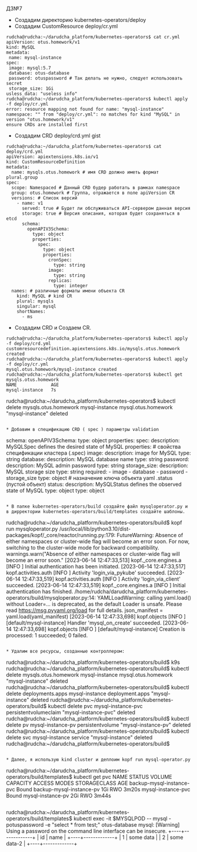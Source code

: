 ДЗ№7

* Создадим директорию kubernetes-operators/deploy
* Cоздадим CustomResource deploy/cr.yml
```
rudcha@rudcha:~/darudcha_platform/kubernetes-operators$ cat cr.yml 
apiVersion: otus.homework/v1
kind: MySQL
metadata:
 name: mysql-instance
spec:
 image: mysql:5.7
 database: otus-database
 password: otuspassword # Так делать не нужно, следует использовать secret
 storage_size: 1Gi
usless_data: "useless info"
rudcha@rudcha:~/darudcha_platform/kubernetes-operators$ kubectl apply -f deploy/cr.yml
error: resource mapping not found for name: "mysql-instance" namespace: "" from "deploy/cr.yml": no matches for kind "MySQL" in version "otus.homework/v1"
ensure CRDs are installed first
```
* Создадим CRD deploy/crd.yml gist
```
rudcha@rudcha:~/darudcha_platform/kubernetes-operators$ cat deploy/crd.yml 
apiVersion: apiextensions.k8s.io/v1
kind: CustomResourceDefinition
metadata:
  name: mysqls.otus.homework # имя CRD должно иметь формат plural.group
spec:
  scope: Namespaced # Данный CRD будер работать в рамках namespace
  group: otus.homework # Группа, отражается в поле apiVersion CR
  versions: # Список версий
    - name: v1
      served: true # Будет ли обслуживаться API-сервером данная версия
      storage: true # Версия описания, которая будет сохраняться в etcd
      schema:
        openAPIV3Schema:
          type: object
          properties:
            spec:
              type: object
              properties:
                cronSpec:
                  type: string
                image:
                  type: string
                replicas:
                  type: integer
  names: # различные форматы имени объекта CR
    kind: MySQL # kind CR
    plural: mysqls
    singular: mysql
    shortNames:
      - ms
```
* Создадим CRD и Cоздаем CR.
```
rudcha@rudcha:~/darudcha_platform/kubernetes-operators$ kubectl apply -f deploy/crd.yml 
customresourcedefinition.apiextensions.k8s.io/mysqls.otus.homework created
rudcha@rudcha:~/darudcha_platform/kubernetes-operators$ kubectl apply -f deploy/cr.yml
mysql.otus.homework/mysql-instance created
rudcha@rudcha:~/darudcha_platform/kubernetes-operators$ kubectl get mysqls.otus.homework
NAME             AGE
mysql-instance   7s
```
rudcha@rudcha:~/darudcha_platform/kubernetes-operators$ kubectl delete mysqls.otus.homework mysql-instance
mysql.otus.homework "mysql-instance" deleted
```

* Добавим в спецификацию CRD ( spec ) параметры validation
```
schema:
        openAPIV3Schema:
          type: object
          properties:
            spec:
              description: MySQLSpec defines the desired state of MySQL
              properties:
                # свойства спецификации кластера (.spec)
                image:
                  description: image for MySQL
                  type: string
                database:
                  description: MySQL database name
                  type: string
                password:
                  description: MySQL admin password
                  type: string
                storage_size:
                  description: MySQL storage size
                  type: string
              required:
              - image
              - database
              - password
              - storage_size
              type: object
            # назначение ключа объекта yaml .status (пустой объект)
            status:
              description: MySQLStatus defines the observed state of MySQL
              type: object
          type: object
```

* В папке kubernetes-operators/build создайте файл mysqloperator.py и в дирректории kubernetes-operators/build/templates создайте шаблоны.
```
rudcha@rudcha:~/darudcha_platform/kubernetes-operators/build$ kopf run mysqloperator.py
/usr/local/lib/python3.10/dist-packages/kopf/_core/reactor/running.py:179: FutureWarning: Absence of either namespaces or cluster-wide flag will become an error soon. For now, switching to the cluster-wide mode for backward compatibility.
  warnings.warn("Absence of either namespaces or cluster-wide flag will become an error soon."
[2023-06-14 12:47:33,513] kopf._core.engines.a [INFO    ] Initial authentication has been initiated.
[2023-06-14 12:47:33,517] kopf.activities.auth [INFO    ] Activity 'login_via_pykube' succeeded.
[2023-06-14 12:47:33,519] kopf.activities.auth [INFO    ] Activity 'login_via_client' succeeded.
[2023-06-14 12:47:33,519] kopf._core.engines.a [INFO    ] Initial authentication has finished.
/home/rudcha/darudcha_platform/kubernetes-operators/build/mysqloperator.py:14: YAMLLoadWarning: calling yaml.load() without Loader=... is deprecated, as the default Loader is unsafe. Please read https://msg.pyyaml.org/load for full details.
  json_manifest = yaml.load(yaml_manifest)
[2023-06-14 12:47:33,698] kopf.objects         [INFO    ] [default/mysql-instance] Handler 'mysql_on_create' succeeded.
[2023-06-14 12:47:33,698] kopf.objects         [INFO    ] [default/mysql-instance] Creation is processed: 1 succeeded; 0 failed.
```

* Удалим все ресурсы, созданные контроллером:
```
rudcha@rudcha:~/darudcha_platform/kubernetes-operators/build$ k9s 
rudcha@rudcha:~/darudcha_platform/kubernetes-operators/build$ kubectl delete mysqls.otus.homework mysql-instance
mysql.otus.homework "mysql-instance" deleted
rudcha@rudcha:~/darudcha_platform/kubernetes-operators/build$ kubectl delete deployments.apps mysql-instance
deployment.apps "mysql-instance" deleted
rudcha@rudcha:~/darudcha_platform/kubernetes-operators/build$ kubectl delete pvc mysql-instance-pvc
persistentvolumeclaim "mysql-instance-pvc" deleted
rudcha@rudcha:~/darudcha_platform/kubernetes-operators/build$ kubectl delete pv mysql-instance-pv
persistentvolume "mysql-instance-pv" deleted
rudcha@rudcha:~/darudcha_platform/kubernetes-operators/build$ kubectl delete svc mysql-instance
service "mysql-instance" deleted
rudcha@rudcha:~/darudcha_platform/kubernetes-operators/build$
```

* Далее, я использую kind cluster и деплоим kopf run mysql-operator.py
```
rudcha@rudcha:~/darudcha_platform/kubernetes-operators/build/templates$ kubectl get pvc
NAME                        STATUS   VOLUME                     CAPACITY   ACCESS MODES   STORAGECLASS   AGE
backup-mysql-instance-pvc   Bound    backup-mysql-instance-pv   1Gi        RWO                           3m20s
mysql-instance-pvc          Bound    mysql-instance-pv          2Gi        RWO                           3m44s
```
```
rudcha@rudcha:~/darudcha_platform/kubernetes-operators/build/templates$ kubectl exec -it $MYSQLPOD -- mysql -potuspassword -e "select * from test;" otus-database
mysql: [Warning] Using a password on the command line interface can be insecure.
+----+-------------+
| id | name        |
+----+-------------+
|  1 | some data   |
|  2 | some data-2 |
+----+-------------+
```

